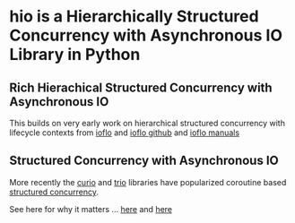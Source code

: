 # hio is a Hierarchically Structured Concurrency with Asynchronous IO Library in Python

## Rich Hierachical Structured Concurrency with Asynchronous IO

This builds on very early work on hierarchical structured concurrency with
lifecycle contexts from [ioflo](https://ioflo.com) and
[ioflo github](https://github.com/ioflo/ioflo) and
[ioflo manuals](https://github.com/ioflo/ioflo_manuals)

## Structured Concurrency with Asynchronous IO

More recently the [curio](https://curio.readthedocs.io/en/latest/) and
[trio](https://trio.readthedocs.io/en/stable/) libraries have popularized
coroutine based [structured concurrency](https://en.wikipedia.org/wiki/Structured_concurrency).

See here for why it matters ...
[here](https://vorpus.org/blog/notes-on-structured-concurrency-or-go-statement-considered-harmful/)
and
[here](https://vorpus.org/blog/companion-post-for-my-pycon-2018-talk-on-async-concurrency-using-trio/)


